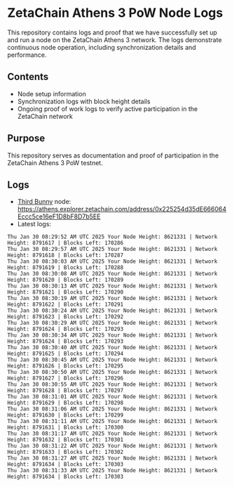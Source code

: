 # ZetaChain Athens 3 PoW Node Logs
This repository contains logs and proof that we have successfully set up and run a node on the ZetaChain Athens 3 network. The logs demonstrate continuous node operation, including synchronization details and performance.

## Contents
- Node setup information
- Synchronization logs with block height details
- Ongoing proof of work logs to verify active participation in the ZetaChain network

## Purpose
This repository serves as documentation and proof of participation in the ZetaChain Athens 3 PoW testnet.

## Logs

- [Third Bunny](https://thirdbunny.xyz/) node: https://athens.explorer.zetachain.com/address/0x225254d35dE666064Eccc5ce16eF1D8bF8D7b5EE
- Latest logs:
```
Thu Jan 30 08:29:52 AM UTC 2025 Your Node Height: 8621331 | Network Height: 8791617 | Blocks Left: 170286
Thu Jan 30 08:29:57 AM UTC 2025 Your Node Height: 8621331 | Network Height: 8791618 | Blocks Left: 170287
Thu Jan 30 08:30:03 AM UTC 2025 Your Node Height: 8621331 | Network Height: 8791619 | Blocks Left: 170288
Thu Jan 30 08:30:08 AM UTC 2025 Your Node Height: 8621331 | Network Height: 8791620 | Blocks Left: 170289
Thu Jan 30 08:30:13 AM UTC 2025 Your Node Height: 8621331 | Network Height: 8791621 | Blocks Left: 170290
Thu Jan 30 08:30:19 AM UTC 2025 Your Node Height: 8621331 | Network Height: 8791622 | Blocks Left: 170291
Thu Jan 30 08:30:24 AM UTC 2025 Your Node Height: 8621331 | Network Height: 8791623 | Blocks Left: 170292
Thu Jan 30 08:30:29 AM UTC 2025 Your Node Height: 8621331 | Network Height: 8791624 | Blocks Left: 170293
Thu Jan 30 08:30:34 AM UTC 2025 Your Node Height: 8621331 | Network Height: 8791624 | Blocks Left: 170293
Thu Jan 30 08:30:40 AM UTC 2025 Your Node Height: 8621331 | Network Height: 8791625 | Blocks Left: 170294
Thu Jan 30 08:30:45 AM UTC 2025 Your Node Height: 8621331 | Network Height: 8791626 | Blocks Left: 170295
Thu Jan 30 08:30:50 AM UTC 2025 Your Node Height: 8621331 | Network Height: 8791627 | Blocks Left: 170296
Thu Jan 30 08:30:55 AM UTC 2025 Your Node Height: 8621331 | Network Height: 8791628 | Blocks Left: 170297
Thu Jan 30 08:31:01 AM UTC 2025 Your Node Height: 8621331 | Network Height: 8791629 | Blocks Left: 170298
Thu Jan 30 08:31:06 AM UTC 2025 Your Node Height: 8621331 | Network Height: 8791630 | Blocks Left: 170299
Thu Jan 30 08:31:11 AM UTC 2025 Your Node Height: 8621331 | Network Height: 8791631 | Blocks Left: 170300
Thu Jan 30 08:31:17 AM UTC 2025 Your Node Height: 8621331 | Network Height: 8791632 | Blocks Left: 170301
Thu Jan 30 08:31:22 AM UTC 2025 Your Node Height: 8621331 | Network Height: 8791633 | Blocks Left: 170302
Thu Jan 30 08:31:27 AM UTC 2025 Your Node Height: 8621331 | Network Height: 8791634 | Blocks Left: 170303
Thu Jan 30 08:31:33 AM UTC 2025 Your Node Height: 8621331 | Network Height: 8791634 | Blocks Left: 170303
```
